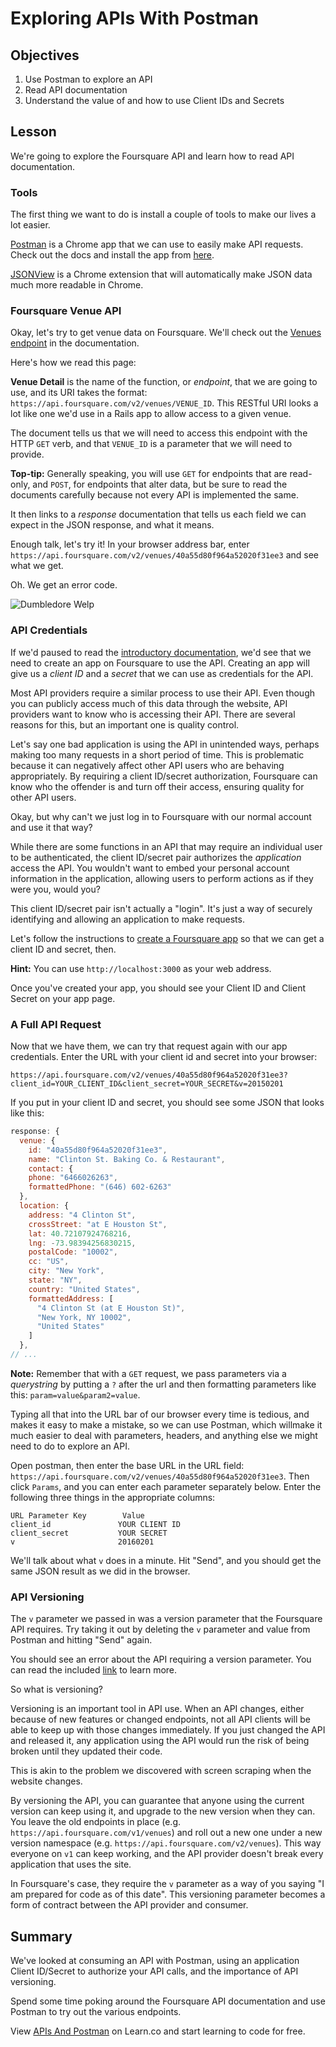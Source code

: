 # Exploring APIs With Postman

## Objectives

1. Use Postman to explore an API
2. Read API documentation
3. Understand the value of and how to use Client IDs and Secrets


## Lesson

We're going to explore the Foursquare API and learn how to read API documentation.

### Tools

The first thing we want to do is install a couple of tools to make our lives a lot easier.

[Postman](https://www.getpostman.com/) is a Chrome app that we can use to easily make API requests. Check out the docs and install the app from [here](https://www.getpostman.com/docs/).

[JSONView](https://chrome.google.com/webstore/detail/jsonview/chklaanhfefbnpoihckbnefhakgolnmc) is a Chrome extension that will automatically make JSON data much more readable in Chrome.

### Foursquare Venue API

Okay, let's try to get venue data on Foursquare. We'll check out the [Venues endpoint](https://developer.foursquare.com/docs/venues/venues) in the documentation.

Here's how we read this page:

**Venue Detail** is the name of the function, or *endpoint*, that we are going to use, and its URI takes the format: `https://api.foursquare.com/v2/venues/VENUE_ID`. This RESTful URI looks a lot like one we'd use in a Rails app to allow access to a given venue.

The document tells us that we will need to access this endpoint with the HTTP `GET` verb, and that `VENUE_ID` is a parameter that we will need to provide.

**Top-tip:** Generally speaking, you will use `GET` for endpoints that are read-only, and `POST`, for endpoints that alter data, but be sure to read the documents carefully because not every API is implemented the same.

It then links to a *response* documentation that tells us each field we can expect in the JSON response, and what it means.

Enough talk, let's try it! In your browser address bar, enter `https://api.foursquare.com/v2/venues/40a55d80f964a52020f31ee3` and see what we get.

Oh. We get an error code.

![Dumbledore Welp](http://i.giphy.com/tpwwhv1BLd31e.gif)

### API Credentials

If we'd paused to read the [introductory documentation](https://developer.foursquare.com/start), we'd see that we need to create an app on Foursquare to use the API. Creating an app will give us a *client ID* and a *secret* that we can use as credentials for the API.

Most API providers require a similar process to use their API. Even though you can publicly access much of this data through the website, API providers want to know who is accessing their API. There are several reasons for this, but an important one is quality control.

Let's say one bad application is using the API in unintended ways, perhaps making too many requests in a short period of time. This is problematic because it can negatively affect other API users who are behaving appropriately. By requiring a client ID/secret authorization, Foursquare can know who the offender is and turn off their access, ensuring quality for other API users.

Okay, but why can't we just log in to Foursquare with our normal account and use it that way?

While there are some functions in an API that may require an individual user to be authenticated, the client ID/secret pair authorizes the *application* access the API. You wouldn't want to embed your personal account information in the application, allowing users to perform actions as if they were you, would you?

This client ID/secret pair isn't actually a "login". It's just a way of securely identifying and allowing an application to make requests.

Let's follow the instructions to [create a Foursquare app](https://foursquare.com/developers/apps) so that we can get a client ID and secret, then.

**Hint:** You can use `http://localhost:3000` as your web address.

Once you've created your app, you should see your Client ID and Client Secret on your app page. 

### A Full API Request

Now that we have them, we can try that request again with our app credentials. Enter the URL with your client id and secret into your browser:

`https://api.foursquare.com/v2/venues/40a55d80f964a52020f31ee3?client_id=YOUR_CLIENT_ID&client_secret=YOUR_SECRET&v=20150201`

If you put in your client ID and secret, you should see some JSON that looks like this:

```javascript
response: {
  venue: {
    id: "40a55d80f964a52020f31ee3",
    name: "Clinton St. Baking Co. & Restaurant",
    contact: {
    phone: "6466026263",
    formattedPhone: "(646) 602-6263"
  },
  location: {
    address: "4 Clinton St",
    crossStreet: "at E Houston St",
    lat: 40.72107924768216,
    lng: -73.98394256830215,
    postalCode: "10002",
    cc: "US",
    city: "New York",
    state: "NY",
    country: "United States",
    formattedAddress: [
      "4 Clinton St (at E Houston St)",
      "New York, NY 10002",
      "United States"
    ]
  },
// ...
```

**Note:** Remember that with a `GET` request, we pass parameters via a *querystring* by putting a `?` after the url and then formatting parameters like this: `param=value&param2=value`.

Typing all that into the URL bar of our browser every time is tedious, and makes it easy to make a mistake, so we can use Postman, which willmake it much easier to deal with parameters, headers, and anything else we might need to do to explore an API.

Open postman, then enter the base URL in the URL field: `https://api.foursquare.com/v2/venues/40a55d80f964a52020f31ee3`. Then click `Params`, and you can enter each parameter separately below. Enter the following three things in the appropriate columns:

```
URL Parameter Key        Value
client_id               YOUR CLIENT ID
client_secret           YOUR SECRET
v                       20160201
```

We'll talk about what `v` does in a minute. Hit "Send", and you should get the same JSON result as we did in the browser. 

### API Versioning

The `v` parameter we passed in was a version parameter that the Foursquare API requires. Try taking it out by deleting the `v` parameter and value from Postman and hitting "Send" again.

You should see an error about the API requiring a version parameter. You can read the included [link](https://developer.foursquare.com/overview/versioning) to learn more.

So what is versioning?

Versioning is an important tool in API use. When an API changes, either because of new features or changed endpoints, not all API clients will be able to keep up with those changes immediately. If you just changed the API and released it, any application using the API would run the risk of being broken until they updated their code.

This is akin to the problem we discovered with screen scraping when the website changes.

By versioning the API, you can guarantee that anyone using the current version can keep using it, and upgrade to the new version when they can. You leave the old endpoints in place (e.g. `https://api.foursquare.com/v1/venues`) and roll out a new one under a new version namespace (e.g. `https://api.foursquare.com/v2/venues`). This way everyone on `v1` can keep working, and the API provider doesn't break every application that uses the site.

In Foursquare's case, they require the `v` parameter as a way of you saying "I am prepared for code as of this date". This versioning parameter becomes a form of contract between the API provider and consumer.

## Summary

We've looked at consuming an API with Postman, using an application Client ID/Secret to authorize your API calls, and the importance of API versioning.

Spend some time poking around the Foursquare API documentation and use Postman to try out the various endpoints.

<p data-visibility='hidden'>View <a href='https://learn.co/lessons/apis-and-postman'>APIs And Postman</a> on Learn.co and start learning to code for free.</p>
